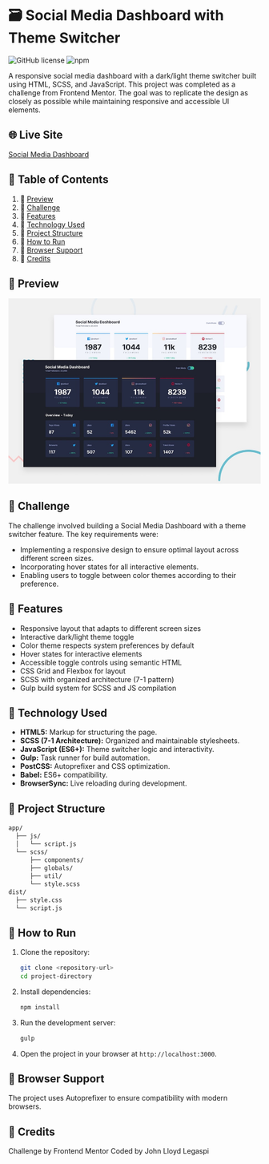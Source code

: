 # 🗃️ Social Media Dashboard with Theme Switcher
![GitHub license](https://img.shields.io/badge/license-MIT-blue.svg) ![npm](https://img.shields.io/npm/v/npm.svg)

A responsive social media dashboard with a dark/light theme switcher built using HTML, SCSS, and JavaScript. This project was completed as a challenge from Frontend Mentor. The goal was to replicate the design as closely as possible while maintaining responsive and accessible UI elements.

## 🌐 Live Site  
[Social Media Dashboard](https://social-media-dashboard-lloyd.netlify.app/)

## 🔘 Table of Contents
1. 🔄 [Preview](#-preview)
2. 📄 [Challenge](#-challenge)
3. 💸 [Features](#-features)
4. 🔧 [Technology Used](#-technology-used)
5. 📂 [Project Structure](#-project-structure)
6. 📖 [How to Run](#-how-to-run)
7. 🤝 [Browser Support](#-browser-support)
8. 📄 [Credits](#-credits)

## 🔄 Preview
![Design preview for the Social media dashboard with theme switcher coding challenge](./design/desktop-preview.jpg)

## 📄 Challenge 

The challenge involved building a Social Media Dashboard with a theme switcher feature. The key requirements were:

- Implementing a responsive design to ensure optimal layout across different screen sizes.
- Incorporating hover states for all interactive elements.
- Enabling users to toggle between color themes according to their preference.

## 💸 Features
- Responsive layout that adapts to different screen sizes
- Interactive dark/light theme toggle
- Color theme respects system preferences by default
- Hover states for interactive elements
- Accessible toggle controls using semantic HTML
- CSS Grid and Flexbox for layout
- SCSS with organized architecture (7-1 pattern)
- Gulp build system for SCSS and JS compilation

## 🔧 Technology Used
- **HTML5:** Markup for structuring the page.
- **SCSS (7-1 Architecture):** Organized and maintainable stylesheets.
- **JavaScript (ES6+):** Theme switcher logic and interactivity.
- **Gulp:** Task runner for build automation.
- **PostCSS:** Autoprefixer and CSS optimization.
-  **Babel:** ES6+ compatibility.
-  **BrowserSync:** Live reloading during development.

## 📂 Project Structure
```
app/
  ├── js/
  │   └── script.js
  └── scss/
      ├── components/
      ├── globals/
      ├── util/
      └── style.scss
dist/
  ├── style.css
  └── script.js
```

## 📖 How to Run
1. Clone the repository:
   ```bash
   git clone <repository-url>
   cd project-directory
   ```
2. Install dependencies:
   ```bash
   npm install
   ```
3. Run the development server:
   ```bash
   gulp
   ```
4. Open the project in your browser at `http://localhost:3000`.

## 🤝 Browser Support
The project uses Autoprefixer to ensure compatibility with modern browsers.

## 📄 Credits
Challenge by Frontend Mentor
Coded by John Lloyd Legaspi
